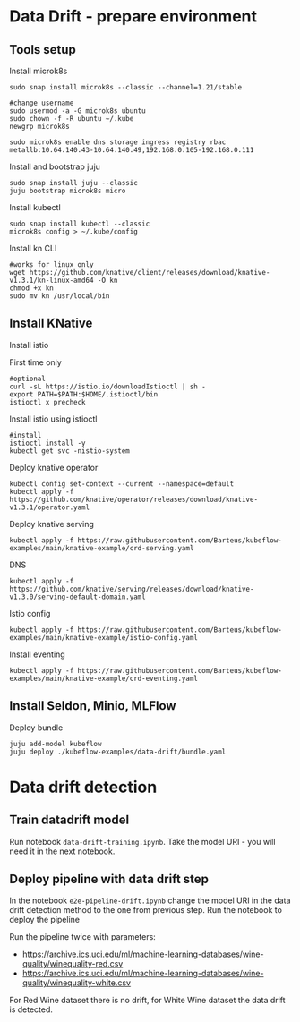 # Data Drift - prepare environment

## Tools setup

Install microk8s

```
sudo snap install microk8s --classic --channel=1.21/stable

#change username
sudo usermod -a -G microk8s ubuntu
sudo chown -f -R ubuntu ~/.kube
newgrp microk8s

sudo microk8s enable dns storage ingress registry rbac metallb:10.64.140.43-10.64.140.49,192.168.0.105-192.168.0.111
```

Install and bootstrap juju

```
sudo snap install juju --classic
juju bootstrap microk8s micro
```

Install kubectl

```
sudo snap install kubectl --classic
microk8s config > ~/.kube/config
```

Install kn CLI

```
#works for linux only
wget https://github.com/knative/client/releases/download/knative-v1.3.1/kn-linux-amd64 -O kn
chmod +x kn
sudo mv kn /usr/local/bin
```

## Install KNative

Install istio

First time only

```
#optional
curl -sL https://istio.io/downloadIstioctl | sh -
export PATH=$PATH:$HOME/.istioctl/bin
istioctl x precheck
```

Install istio using istioctl

```
#install
istioctl install -y
kubectl get svc -nistio-system
```

Deploy knative operator

```
kubectl config set-context --current --namespace=default
kubectl apply -f https://github.com/knative/operator/releases/download/knative-v1.3.1/operator.yaml
```

Deploy knative serving

```
kubectl apply -f https://raw.githubusercontent.com/Barteus/kubeflow-examples/main/knative-example/crd-serving.yaml
```

DNS

```
kubectl apply -f https://github.com/knative/serving/releases/download/knative-v1.3.0/serving-default-domain.yaml
```

Istio config

```
kubectl apply -f https://raw.githubusercontent.com/Barteus/kubeflow-examples/main/knative-example/istio-config.yaml
```

Install eventing

```
kubectl apply -f https://raw.githubusercontent.com/Barteus/kubeflow-examples/main/knative-example/crd-eventing.yaml
```

## Install Seldon, Minio, MLFlow

Deploy bundle

````
juju add-model kubeflow
juju deploy ./kubeflow-examples/data-drift/bundle.yaml
````

# Data drift detection

## Train datadrift model

Run notebook `data-drift-training.ipynb`. Take the model URI - you will need it
in the next notebook.

## Deploy pipeline with data drift step

In the notebook `e2e-pipeline-drift.ipynb` change the model URI in the data
drift detection method to the one from previous step. Run the notebook to deploy
the pipeline

Run the pipeline twice with parameters:

- https://archive.ics.uci.edu/ml/machine-learning-databases/wine-quality/winequality-red.csv
- https://archive.ics.uci.edu/ml/machine-learning-databases/wine-quality/winequality-white.csv

For Red Wine dataset there is no drift, for White Wine dataset the data drift is
detected.


